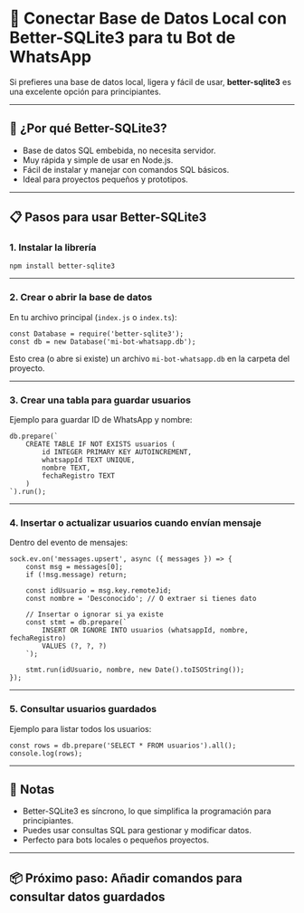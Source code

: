 # 💾 Conectar Base de Datos Local con Better-SQLite3 para tu Bot de WhatsApp

Si prefieres una base de datos local, ligera y fácil de usar, **better-sqlite3** es una excelente opción para principiantes.

---

## 📌 ¿Por qué Better-SQLite3?

- Base de datos SQL embebida, no necesita servidor.
- Muy rápida y simple de usar en Node.js.
- Fácil de instalar y manejar con comandos SQL básicos.
- Ideal para proyectos pequeños y prototipos.

---

## 📋 Pasos para usar Better-SQLite3

### 1. Instalar la librería

    npm install better-sqlite3

---

### 2. Crear o abrir la base de datos

En tu archivo principal (`index.js` o `index.ts`):

    const Database = require('better-sqlite3');
    const db = new Database('mi-bot-whatsapp.db');

Esto crea (o abre si existe) un archivo `mi-bot-whatsapp.db` en la carpeta del proyecto.

---

### 3. Crear una tabla para guardar usuarios

Ejemplo para guardar ID de WhatsApp y nombre:

    db.prepare(`
        CREATE TABLE IF NOT EXISTS usuarios (
            id INTEGER PRIMARY KEY AUTOINCREMENT,
            whatsappId TEXT UNIQUE,
            nombre TEXT,
            fechaRegistro TEXT
        )
    `).run();

---

### 4. Insertar o actualizar usuarios cuando envían mensaje

Dentro del evento de mensajes:

    sock.ev.on('messages.upsert', async ({ messages }) => {
        const msg = messages[0];
        if (!msg.message) return;

        const idUsuario = msg.key.remoteJid;
        const nombre = 'Desconocido'; // O extraer si tienes dato

        // Insertar o ignorar si ya existe
        const stmt = db.prepare(`
            INSERT OR IGNORE INTO usuarios (whatsappId, nombre, fechaRegistro)
            VALUES (?, ?, ?)
        `);

        stmt.run(idUsuario, nombre, new Date().toISOString());
    });

---

### 5. Consultar usuarios guardados

Ejemplo para listar todos los usuarios:

    const rows = db.prepare('SELECT * FROM usuarios').all();
    console.log(rows);

---

## 📌 Notas

- Better-SQLite3 es síncrono, lo que simplifica la programación para principiantes.
- Puedes usar consultas SQL para gestionar y modificar datos.
- Perfecto para bots locales o pequeños proyectos.

---

## 📦 Próximo paso: Añadir comandos para consultar datos guardados
